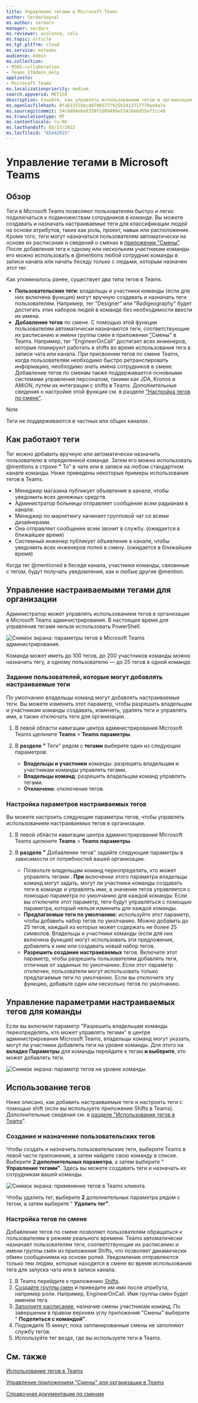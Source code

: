 ```yaml
---
title: Управление тегами в Microsoft Teams
author: SerdarSoysal
ms.author: serdars
manager: serdars
ms.reviewer: acolonna, salu
ms.topic: article
ms.tgt.pltfrm: cloud
ms.service: msteams
audience: Admin
ms.collection:
- M365-collaboration
- Teams_ITAdmin_Help
appliesto:
- Microsoft Teams
ms.localizationpriority: medium
search.appverid: MET150
description: Узнайте, как управлять использованием тегов в организации в Microsoft Teams.
ms.openlocfilehash: 0fa615f2bbcdd7965777925b2413717779ad4a7a
ms.sourcegitcommit: 54cb804e6e8338f2d09499e53416e6d55ef1cc40
ms.translationtype: MT
ms.contentlocale: ru-RU
ms.lasthandoff: 05/17/2022
ms.locfileid: "65442015"
---
```

# <a name="manage-tags-in-microsoft-teams"></a>Управление тегами в Microsoft Teams

## <a name="overview"></a>Обзор

Теги в Microsoft Teams позволяют пользователям быстро и легко подключаться к подмножествам сотрудников в команде. Вы можете создавать и назначать настраиваемые теги для классификации людей на основе атрибутов, таких как роль, проект, навык или расположение. Кроме того, теги могут назначаться пользователям автоматически на основе их расписания и сведений о сменах в [приложении "Смены"](https://support.microsoft.com/office/apps-and-services-cc1fba57-9900-4634-8306-2360a40c665b?#PickTab=Shifts). После добавления тега к одному или нескольким участникам команды его можно использовать в @mentions любой сотрудник команды в записи канала или начать беседу только с людьми, которым назначен этот тег.

Как упоминалось ранее, существует два типа тегов в Teams.

- **Пользовательские теги**: владельцы и участники команды (если для них включена функция) могут вручную создавать и назначать теги пользователям. Например, тег "Designer" или "Radigeography" будет достигать этих наборов людей в команде без необходимости ввести их имена.
- **Добавление тегов** по смене. С помощью этой функции пользователям автоматически назначаются теги, соответствующие их расписанию и имени группы смен в приложении ["](https://support.microsoft.com/office/get-started-in-shifts-5f3e30d8-1821-4904-be26-c3cd25a497d6#bkmk_openshiftsappdesktop)Смены" в Teams. Например, тег "EngineerOnCall" достигает всех инженеров, которые планируют работать в shifts во время использования тега в записи чата или канала. При присвоении тегов по смене Teams, когда пользователям необходимо быстро ретранслировать информацию, необходимо знать имена сотрудников в смене. Добавление тегов по сменам также поддерживается основными системами управления персоналом, такими как JDA, Kronos и AMiON, путем их интеграции с shifts в Teams. Дополнительные сведения о настройке этой функции см. в разделе ["Настройка тегов по смене"](#set-up-tagging-by-shift).

> [!NOTE]
> Теги не поддерживаются в частных или общих каналах.  

## <a name="how-tags-work"></a>Как работают теги

Тег можно добавить вручную или автоматически назначить пользователю в определенной команде. Затем его можно использовать @mentions в строке **"** To" в чате или в записи на любом стандартном канале команды. Ниже приведены некоторые примеры использования тегов в Teams.

- Менеджер магазина публикует объявление в канале, чтобы уведомить всех денежных средств.
- Администратор больницы отправляет сообщение всем радианам в канале.
- Менеджер по маркетингу начинает групповой чат со всеми дизайнерами.
- Она отправляет сообщение всем звонит в службу. (ожидается в ближайшее время)
- Системный инженер публикует объявление в канале, чтобы уведомить всех инженеров полей в смену. (ожидается в ближайшее время)

Когда тег @mentioned в беседе канала, участники команды, связанные с тегом, будут получать уведомления, как и любые другие @mention.

## <a name="manage-custom-tags-for-your-organization"></a>Управление настраиваемыми тегами для организации

Администратор может управлять использованием тегов в организации в Microsoft Teams администрирования. В настоящее время для управления тегами нельзя использовать PowerShell.

![Снимок экрана: параметры тегов в Microsoft Teams администрирования.](media/manage-tags-admin-settings.png)

Команда может иметь до 100 тегов, до 200 участников команды можно назначить тегу, а одному пользователю — до 25 тегов в одной команде. 

### <a name="set-who-can-add-custom-tags"></a>Задание пользователей, которые могут добавлять настраиваемые теги

По умолчанию владельцы команд могут добавлять настраиваемые теги. Вы можете изменить этот параметр, чтобы разрешить владельцам и участникам команды создавать, изменять, удалять теги и управлять ими, а также отключать теги для организации.

1. В левой области навигации центра администрирования Microsoft Teams щелкните **Teams** >  **Teams параметры**.
2. В **разделе "** Теги" рядом с **тегами** выберите один из следующих параметров:

    - **Владельцы и участники** команды: разрешить владельцам и участникам команды управлять тегами.
    - **Владельцы команд**: разрешить владельцам команд управлять тегами.
    - **Отключено**: отключение тегов.

### <a name="configure-custom-tags-settings"></a>Настройка параметров настраиваемых тегов

Вы можете настроить следующие параметры тегов, чтобы управлять использованием настраиваемых тегов в организации.

1. В левой области навигации центра администрирования Microsoft Teams щелкните **Teams** >  **Teams параметры**.
2. В **разделе "** Добавление тегов" задайте следующие параметры в зависимости от потребностей вашей организации.

    - Позвольте владельцам команд переопределить, кто может управлять тегами **. При** включении этого параметра владельцы команд могут задать, могут ли участники команды создавать теги в команде и управлять ими, а значение  тегов управляется с помощью параметра по умолчанию для каждой команды. Если вы отключите этот параметр,  теги будут управляться с помощью параметра, который нельзя изменить для каждой команды.
    - **Предлагаемые теги по умолчанию**: используйте этот параметр, чтобы добавить набор тегов по умолчанию. Можно добавить до 25 тегов, каждый из которых может содержать не более 25 символов. Владельцы и участники команды (если для них включена функция) могут использовать эти предложения, добавлять к ним или создавать новый набор тегов.
    - **Разрешить создание настраиваемых** тегов. Включите этот параметр, чтобы разрешить пользователям добавлять теги, отличные от заданных по умолчанию. Если этот параметр отключен, пользователи могут использовать только предлагаемые теги по умолчанию. Если вы отключите эту функцию, добавьте один или несколько тегов по умолчанию.

## <a name="manage-custom-tags-settings-for-a-team"></a>Управление параметрами настраиваемых тегов для команды

Если вы включили параметр  "Разрешить владельцам команды переопределять, кто может управлять тегами" в центре администрирования Microsoft Teams, владельцы команд могут указать, могут ли участники добавлять теги на уровне команды. Для этого на **вкладке Параметры** для команды перейдите к тегам **и выберите**, кто может добавлять теги.

![Снимок экрана: параметр тегов на уровне команды.](media/manage-tags-team-settings.png)

## <a name="use-tags"></a>Использование тегов

Ниже описано, как добавить настраиваемые теги и настроить теги с помощью shift (если вы используете приложение Shifts в Teams). Дополнительные сведения см. в [разделе "Использование тегов в Teams](https://support.office.com/article/using-tags-in-teams-667bd56f-32b8-4118-9a0b-56807c96d91e)".

### <a name="create-and-assign-custom-tags"></a>Создание и назначение пользовательских тегов

Чтобы создать и назначить пользовательские теги, выберите Teams в левой части приложения, а затем найдите свою команду в списке. Выберите **2 дополнительных параметра**, а затем выберите " **Управление тегами"**. Здесь вы можете создавать теги и назначать их сотрудникам вашей команды.

![Снимок экрана: применение тегов в Teams клиента.](media/manage-tags-teams.png)

Чтобы удалить тег, выберите **2** дополнительных параметра рядом с тегом, а затем выберите " **Удалить тег"**.

### <a name="set-up-tagging-by-shift"></a>Настройка тегов по смене

Добавление тегов по смене позволяет пользователям обращаться к пользователям в режиме реального времени. Teams автоматически назначает пользователям теги, соответствующие их расписанию и имени группы смен из приложения Shifts, что позволяет динамически обмен сообщениями на основе ролей. Уведомления отправляются только тем людям, которые находятся в смене во время использования тега для запуска чата или в записи канала. 

1. В Teams перейдите к приложению [Shifts](https://support.microsoft.com/office/get-started-in-shifts-5f3e30d8-1821-4904-be26-c3cd25a497d6#bkmk_openshiftsappdesktop).
2. [Создайте группы смен](https://support.microsoft.com/office/fill-out-a-schedule-in-shifts-2d58df9b-1c6c-4c84-b0c3-835de7ad13ea#bkmk_organizeshiftsbygroup) и приведите им имя после атрибута, например роли. Например, EngineerOnCall. Имя группы смен будет именем тега.
3. [Заполните расписание,](https://support.microsoft.com/office/fill-out-a-schedule-in-shifts-2d58df9b-1c6c-4c84-b0c3-835de7ad13ea) назначив смены участникам команд. По завершении в правом верхнем углу приложения "Смены" выберите " **Поделиться с командой"**.
4. Подождите 15 минут, пока запланированные смены не заполняют службу тегов.
5. Используйте тег везде, где вы используете теги в Teams.

## <a name="related-topics"></a>См. также

[Использование тегов в Teams](https://support.office.com/article/using-tags-in-teams-667bd56f-32b8-4118-9a0b-56807c96d91e)

[Управление приложением "Смены" для организации в Teams](expand-teams-across-your-org/shifts/manage-the-shifts-app-for-your-organization-in-teams.md)

[Справочная документация по сменам](https://support.microsoft.com/office/apps-and-services-cc1fba57-9900-4634-8306-2360a40c665b)
